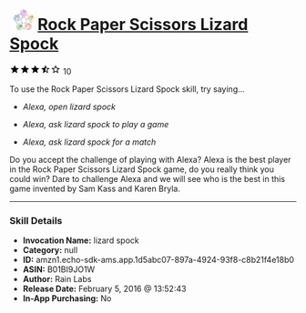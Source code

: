 # &nbsp;<img src="skill_icon" alt="Rock Paper Scissors Lizard Spock icon" width="36"> [Rock Paper Scissors Lizard Spock](http://alexa.amazon.com/#skills/amzn1.echo-sdk-ams.app.1d5abc07-897a-4924-93f8-c8b21f4e18b0)
![3.6 stars](../../images/ic_star_black_18dp_1x.png)![3.6 stars](../../images/ic_star_black_18dp_1x.png)![3.6 stars](../../images/ic_star_black_18dp_1x.png)![3.6 stars](../../images/ic_star_half_black_18dp_1x.png)![3.6 stars](../../images/ic_star_border_black_18dp_1x.png) 10

To use the Rock Paper Scissors Lizard Spock skill, try saying...

* *Alexa, open lizard spock*

* *Alexa, ask lizard spock to play a game*

* *Alexa, ask lizard spock for a match*

Do you accept the challenge of playing with Alexa? Alexa is the best player in the Rock Paper Scissors Lizard Spock game, do you really think you could win? Dare to challenge Alexa and we will see who is the best in this game invented by Sam Kass and Karen Bryla.

***

### Skill Details

* **Invocation Name:** lizard spock
* **Category:** null
* **ID:** amzn1.echo-sdk-ams.app.1d5abc07-897a-4924-93f8-c8b21f4e18b0
* **ASIN:** B01BI9JO1W
* **Author:** Rain Labs
* **Release Date:** February 5, 2016 @ 13:52:43
* **In-App Purchasing:** No

